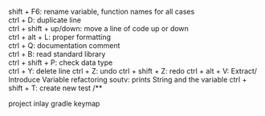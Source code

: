 shift + F6: rename variable, function names for all cases<br>
ctrl + D: duplicate line<br>
ctrl + shift + up/down: move a line of code up or down<br>
ctrl + alt + L: proper formatting<br>
ctrl + Q: documentation comment<br>
ctrl + B: read standard library<br>
ctrl + shift + P: check data type<br>
ctrl + Y: delete line
ctrl + Z: undo
ctrl + shift + Z: redo
ctrl + alt + V: Extract/ Introduce Variable refactoring
soutv: prints String and the variable
ctrl + shift + T: create new test
/**

project
inlay
gradle
keymap
